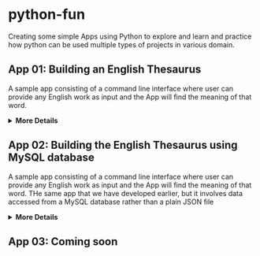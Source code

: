 # python-fun
Creating some simple Apps using Python to explore and learn and practice how python can be used multiple types of projects in various domain.

## App 01: Building an English Thesaurus

A sample app consisting of a command line interface where user can provide any English work as input and the App will find the meaning of that word. 

<details><summary><b>More Details</b></summary>

1. Launch the App:

    ```sh
    $ python thesaurus.py
    ```
</details>   
    
## App 02: Building the English Thesaurus using MySQL database

A sample app consisting of a command line interface where user can provide any English work as input and the App will find the meaning of that word. 
THe same app that we have developed earlier, but it involves data accessed from a MySQL database rather than a plain JSON file

<details><summary><b>More Details</b></summary>

1. Launch the App:

    ```sh
    $ python thesaurus.py
    ```
</details>   
    
## App 03: Coming soon
